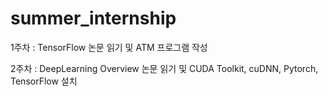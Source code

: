 # summer_internship

1주차 : TensorFlow 논문 읽기 및 ATM 프로그램 작성

2주차 : DeepLearning Overview 논문 읽기 및 CUDA Toolkit, cuDNN, Pytorch, TensorFlow 설치
